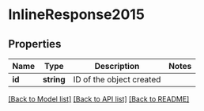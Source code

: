 # InlineResponse2015

## Properties
Name | Type | Description | Notes
------------ | ------------- | ------------- | -------------
**id** | **string** | ID of the object created | 

[[Back to Model list]](../../README.md#documentation-for-models) [[Back to API list]](../../README.md#documentation-for-api-endpoints) [[Back to README]](../../README.md)


